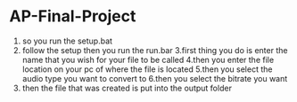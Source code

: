 # AP-Final-Project
1. so you run the setup.bat
2. follow the setup then you run the run.bar 
3.first thing you do is enter the name that you wish for your file to be called
 4.then you enter the file location on your pc of where the file is located
 5.then you select the audio type you want to convert to 
6.then you select the bitrate you want
7. then the file that was created is put into the output folder
